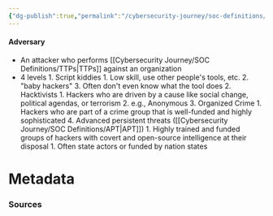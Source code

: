 ```yaml
---
{"dg-publish":true,"permalink":"/cybersecurity-journey/soc-definitions/adversary/","tags":["defs_soc"]}
---
```


#### Adversary
- An attacker who performs [[Cybersecurity Journey/SOC Definitions/TTPs\|TTPs]] against an organization
- 4 levels
        1.  Script kiddies
            1.  Low skill, use other people's tools, etc.
            2.  "baby hackers"
            3.  Often don't even know what the tool does
        2.  Hacktivists
            1.  Hackers who are driven by a cause like social change, political agendas, or terrorism
            2.  e.g., Anonymous
        3.  Organized Crime
            1.  Hackers who are part of a crime group that is well-funded and highly sophisticated
        4.  Advanced persistent threats ([[Cybersecurity Journey/SOC Definitions/APT\|APT]])
            1.  Highly trained and funded groups of hackers with covert and open-source intelligence at their disposal
                1.  Often state actors or funded by nation states






# Metadata

### Sources